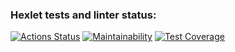 ### Hexlet tests and linter status:
[![Actions Status](https://github.com/Viktor191/frontend-project-46/actions/workflows/hexlet-check.yml/badge.svg)](https://github.com/Viktor191/frontend-project-46/actions)
[![Maintainability](https://api.codeclimate.com/v1/badges/d4f7198c54d55a8eed60/maintainability)](https://codeclimate.com/github/Viktor191/frontend-project-46/maintainability)
[![Test Coverage](https://api.codeclimate.com/v1/badges/d4f7198c54d55a8eed60/test_coverage)](https://codeclimate.com/github/Viktor191/frontend-project-46/test_coverage)
